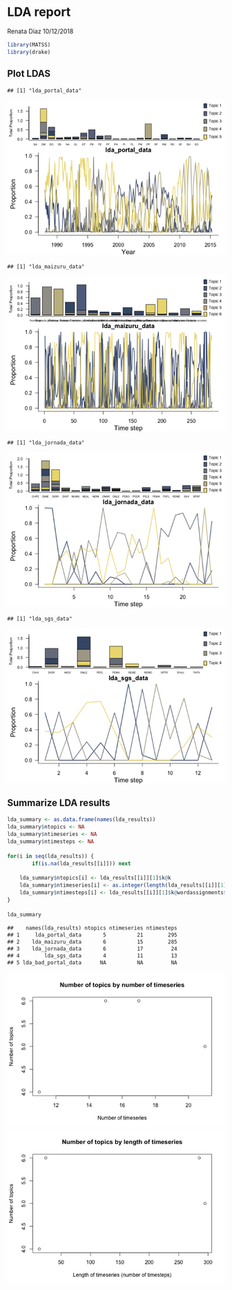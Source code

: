 LDA report
================
Renata Diaz
10/12/2018

``` r
library(MATSS)
library(drake)
```

Plot LDAS
---------

    ## [1] "lda_portal_data"

![](lda_report_files/figure-markdown_github/plot%20LDA-1.png)

    ## [1] "lda_maizuru_data"

![](lda_report_files/figure-markdown_github/plot%20LDA-2.png)

    ## [1] "lda_jornada_data"

![](lda_report_files/figure-markdown_github/plot%20LDA-3.png)

    ## [1] "lda_sgs_data"

![](lda_report_files/figure-markdown_github/plot%20LDA-4.png)

Summarize LDA results
---------------------

``` r
lda_summary <- as.data.frame(names(lda_results))
lda_summary$ntopics <- NA
lda_summary$ntimeseries <- NA
lda_summary$ntimesteps <- NA

for(i in seq(lda_results)) {
        if(is.na(lda_results[[i]])) next

    lda_summary$ntopics[i] <- lda_results[[i]][1]$k@k
    lda_summary$ntimeseries[i] <- as.integer(length(lda_results[[i]][1]$k@terms))
    lda_summary$ntimesteps[i] <- lda_results[[i]][1]$k@wordassignments$nrow
}

lda_summary
```

    ##    names(lda_results) ntopics ntimeseries ntimesteps
    ## 1     lda_portal_data       5          21        295
    ## 2    lda_maizuru_data       6          15        285
    ## 3    lda_jornada_data       6          17         24
    ## 4        lda_sgs_data       4          11         13
    ## 5 lda_bad_portal_data      NA          NA         NA

![](lda_report_files/figure-markdown_github/plot%20lda%20summary-1.png)![](lda_report_files/figure-markdown_github/plot%20lda%20summary-2.png)
